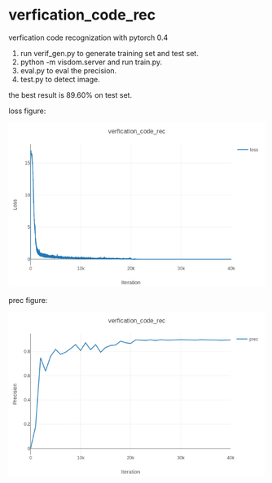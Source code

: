 # verfication_code_rec
verfication code recognization with pytorch 0.4

1. run verif_gen.py to generate training set and test set.
2. python -m visdom.server and run train.py.
3. eval.py to eval the precision.
4. test.py to detect image.

the best result is 89.60% on test set.  
  
loss figure: <br> 
  
![image](https://github.com/ZhongyuanW/verfication_code_rec/blob/master/figure/loss.png)


prec figure:<br>
  

![image](https://github.com/ZhongyuanW/verfication_code_rec/blob/master/figure/prec.png)
